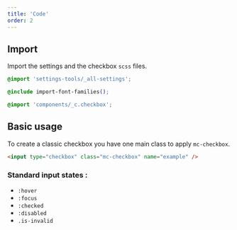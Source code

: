 ```yaml
---
title: 'Code'
order: 2
---
```


## Import

Import the settings and the checkbox `scss` files.

```css
@import 'settings-tools/_all-settings';

@include import-font-families();

@import 'components/_c.checkbox';
```

## Basic usage

To create a classic checkbox you have one main class to apply `mc-checkbox`.

```html
<input type="checkbox" class="mc-checkbox" name="example" />
```

### Standard input states :

- `:hover`
- `:focus`
- `:checked`
- `:disabled`
- `.is-invalid`

<preview path="src/pages/Components/Checkbox/previews/intro"></preview>
